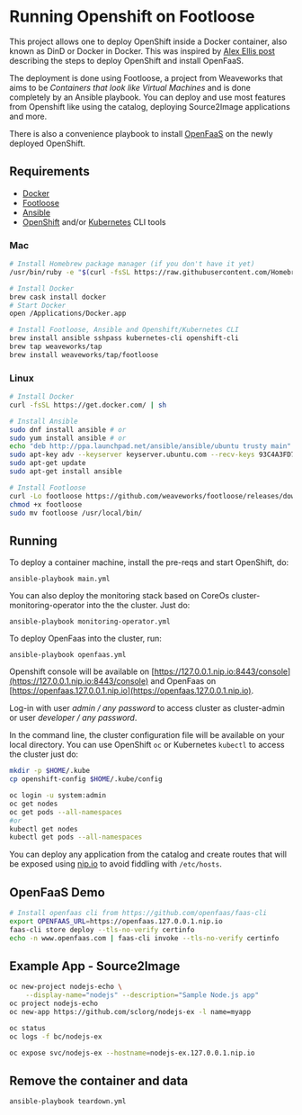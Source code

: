 # Running Openshift on Footloose

This project allows one to deploy OpenShift inside a Docker container, also known as DinD or Docker in Docker. This was inspired by [Alex Ellis post](https://blog.alexellis.io/openshift-in-a-footloose-container/) describing the steps to deploy OpenShift and install OpenFaaS.

The deployment is done using Footloose, a project from Weaveworks that aims to be *Containers that look like Virtual Machines* and is done completely by an Ansible playbook. You can deploy and use most features from Openshift like using the catalog, deploying Source2Image applications and more.

There is also a convenience playbook to install [OpenFaaS](https://www.openfaas.com/) on the newly deployed OpenShift.

## Requirements

* [Docker](https://www.docker.com/)
* [Footloose](https://github.com/weaveworks/footloose)
* [Ansible](https://www.ansible.com/)
* [OpenShift](https://docs.openshift.com/container-platform/3.7/cli_reference/get_started_cli.html#installing-the-cli) and/or [Kubernetes](https://kubernetes.io/docs/tasks/tools/install-kubectl/#install-kubectl) CLI tools

### Mac

```bash
# Install Homebrew package manager (if you don't have it yet)
/usr/bin/ruby -e "$(curl -fsSL https://raw.githubusercontent.com/Homebrew/install/master/install)"

# Install Docker
brew cask install docker
# Start Docker
open /Applications/Docker.app

# Install Footloose, Ansible and Openshift/Kubernetes CLI
brew install ansible sshpass kubernetes-cli openshift-cli
brew tap weaveworks/tap
brew install weaveworks/tap/footloose
```

### Linux

```bash
# Install Docker
curl -fsSL https://get.docker.com/ | sh

# Install Ansible
sudo dnf install ansible # or
sudo yum install ansible # or
echo "deb http://ppa.launchpad.net/ansible/ansible/ubuntu trusty main" >> /etc/apt/sources.list
sudo apt-key adv --keyserver keyserver.ubuntu.com --recv-keys 93C4A3FD7BB9C367
sudo apt-get update
sudo apt-get install ansible

# Install Footloose
curl -Lo footloose https://github.com/weaveworks/footloose/releases/download/0.3.0/footloose-0.3.0-linux-x86_64
chmod +x footloose
sudo mv footloose /usr/local/bin/
```

## Running

To deploy a container machine, install the pre-reqs and start OpenShift, do:

`ansible-playbook main.yml`

You can also deploy the monitoring stack based on CoreOs cluster-monitoring-operator into the the cluster. Just do:

`ansible-playbook monitoring-operator.yml`

To deploy OpenFaas into the cluster, run:

`ansible-playbook openfaas.yml`

Openshift console will be available on [https://127.0.0.1.nip.io:8443/console](https://127.0.0.1.nip.io:8443/console) and OpenFaas on [https://openfaas.127.0.0.1.nip.io](https://openfaas.127.0.0.1.nip.io).

Log-in with user *admin / any password* to access cluster as cluster-admin or user *developer / any password*.

In the command line, the cluster configuration file will be available on your local directory. You can use OpenShift `oc` or Kubernetes `kubectl` to access the cluster just do:

```bash
mkdir -p $HOME/.kube
cp openshift-config $HOME/.kube/config

oc login -u system:admin
oc get nodes
oc get pods --all-namespaces
#or
kubectl get nodes
kubectl get pods --all-namespaces
```

You can deploy any application from the catalog and create routes that will be exposed using [nip.io](http://nip.io/) to avoid fiddling with `/etc/hosts`.


## OpenFaaS Demo

```bash
# Install openfaas cli from https://github.com/openfaas/faas-cli
export OPENFAAS_URL=https://openfaas.127.0.0.1.nip.io
faas-cli store deploy --tls-no-verify certinfo
echo -n www.openfaas.com | faas-cli invoke --tls-no-verify certinfo
```

## Example App - Source2Image

```bash
oc new-project nodejs-echo \
    --display-name="nodejs" --description="Sample Node.js app"
oc project nodejs-echo
oc new-app https://github.com/sclorg/nodejs-ex -l name=myapp

oc status
oc logs -f bc/nodejs-ex

oc expose svc/nodejs-ex --hostname=nodejs-ex.127.0.0.1.nip.io
```

## Remove the container and data

```bash
ansible-playbook teardown.yml
```
